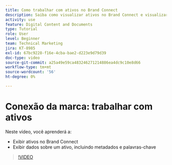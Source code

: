```yaml
---
title: Como trabalhar com ativos no Brand Connect
description: Saiba como visualizar ativos no Brand Connect e visualizar dados sobre um ativo, incluindo metadados e palavras-chave no [!UICONTROL DAM DO WORKFRONT].
activity: use
feature: Digital Content and Documents
type: Tutorial
role: User
level: Beginner
team: Technical Marketing
jira: KT-8985
exl-id: 67bc9228-f16e-4cba-bae2-d223e9d79d39
doc-type: video
source-git-commit: a25a49e59ca483246271214886ea4dc9c10e8d66
workflow-type: tm+mt
source-wordcount: '56'
ht-degree: 0%

---
```


# Conexão da marca: trabalhar com ativos

Neste vídeo, você aprenderá a:

* Exibir ativos no Brand Connect
* Exibir dados sobre um ativo, incluindo metadados e palavras-chave

>[!VIDEO](https://video.tv.adobe.com/v/335247/?quality=12&learn=on)
